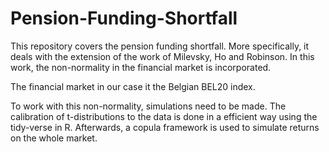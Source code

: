 # Pension-Funding-Shortfall
This repository covers the pension funding shortfall. More specifically, it deals with the extension of the work of Milevsky, Ho and Robinson. In this work, the non-normality in the financial market is incorporated. 

The financial market in our case it the Belgian BEL20 index. 

To work with this non-normality, simulations need to be made. The calibration of t-distributions to the data is done in a efficient way using the tidy-verse in R. Afterwards, a copula framework is used to simulate returns on the whole market. 
